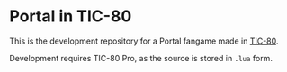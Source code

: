 # Portal in TIC-80

This is the development repository for a Portal fangame made in [TIC-80](https://tic80.com/).

Development requires TIC-80 Pro, as the source is stored in `.lua` form.
